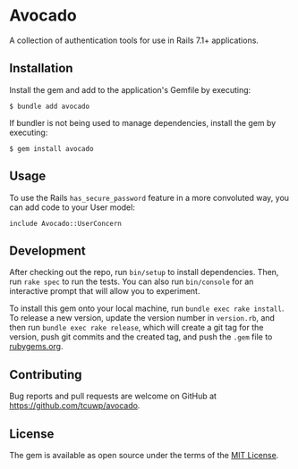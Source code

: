 # Avocado

A collection of authentication tools for use in Rails 7.1+ applications.

## Installation

Install the gem and add to the application's Gemfile by executing:

    $ bundle add avocado

If bundler is not being used to manage dependencies, install the gem by executing:

    $ gem install avocado

## Usage

To use the Rails `has_secure_password` feature in a more convoluted way,
you can add code to your User model:

    include Avocado::UserConcern

## Development

After checking out the repo, run `bin/setup` to install dependencies. Then, run `rake spec` to run the tests. You can also run `bin/console` for an interactive prompt that will allow you to experiment.

To install this gem onto your local machine, run `bundle exec rake install`. To release a new version, update the version number in `version.rb`, and then run `bundle exec rake release`, which will create a git tag for the version, push git commits and the created tag, and push the `.gem` file to [rubygems.org](https://rubygems.org).

## Contributing

Bug reports and pull requests are welcome on GitHub at https://github.com/tcuwp/avocado.

## License

The gem is available as open source under the terms of the [MIT License](https://opensource.org/licenses/MIT).
